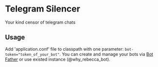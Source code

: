 # Telegram Silencer

Your kind censor of telegram chats

## Usage
Add 'application.conf' file to classpath with one parameter: `bot-token="token_of_your_bot"`. You can create and manage your bots via [Bot Father](https://telegram.me/botfather) or use existed instance (@why_rebecca_bot).
